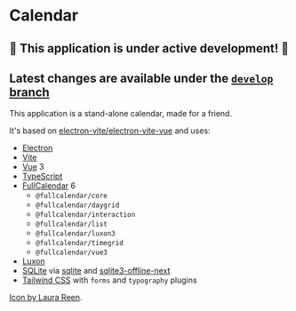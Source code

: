 # Calendar

## 🚧 This application is under active development! 🚧
## Latest changes are available under the [`develop` branch](https://github.com/rinodrummer/electron-calendar/tree/develop)

This application is a stand-alone calendar, made for a friend.

It's based on [electron-vite/electron-vite-vue][template] and uses:

- [Electron]
- [Vite]
- [Vue] 3
- [TypeScript]
- [FullCalendar] 6
  - `@fullcalendar/core`
  - `@fullcalendar/daygrid`
  - `@fullcalendar/interaction`
  - `@fullcalendar/list`
  - `@fullcalendar/luxon3`
  - `@fullcalendar/timegrid`
  - `@fullcalendar/vue3`
- [Luxon]
- [SQLite] via [sqlite][node-sqlite] and [sqlite3-offline-next][node-sqlite3]
- [Tailwind CSS][Tailwind] with `forms` and `typography` plugins

[Icon by Laura Reen][icon].

[template]: https://github.com/electron-vite/electron-vite-vue
[TypeScript]: https://www.typescriptlang.org/
[Electron]: https://www.electronjs.org/
[Vite]: https://vitejs.dev/
[Vue]: https://vuejs.org/
[FullCalendar]: https://fullcalendar.io/
[Luxon]: https://moment.github.io/luxon/
[SQLite]: https://www.sqlite.org/
[node-sqlite]: https://www.npmjs.com/package/sqlite
[node-sqlite3]: https://github.com/nicolaiort/sqlite3-offline-next
[Tailwind]: https://tailwindcss.com/
[icon]: https://it.freepik.com/icona/tempo_15429140#fromView=resource_detail&position=23
